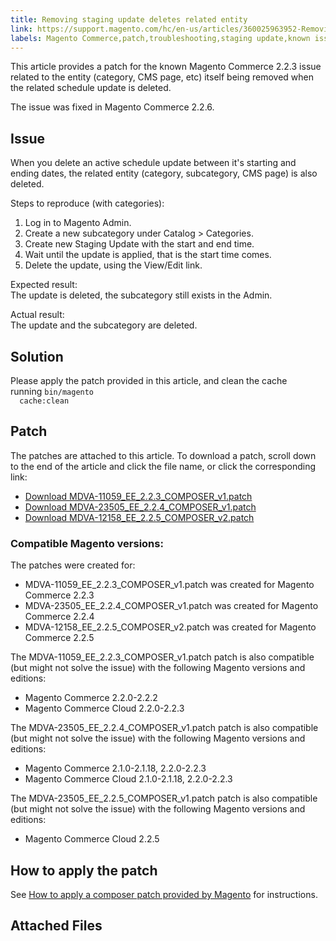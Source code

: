 ```yaml
---
title: Removing staging update deletes related entity
link: https://support.magento.com/hc/en-us/articles/360025963952-Removing-staging-update-deletes-related-entity
labels: Magento Commerce,patch,troubleshooting,staging update,known issues,2.2.3
---
```


<p>This article provides a patch for the known Magento Commerce 2.2.3 issue related to the entity (category, CMS page, etc) itself being removed when the related schedule update is deleted.</p>
<p class="info">The issue was fixed in Magento Commerce 2.2.6.</p>
<h2>Issue</h2>
<p>When you delete an active schedule update between it's starting and ending dates, the related entity (category, subcategory, CMS page) is also deleted.</p>
<p>Steps to reproduce (with categories):</p>
<ol>
<li>Log in to Magento Admin.</li>
<li>Create a new subcategory under Catalog &gt; Categories.</li>
<li>Create new Staging Update with the start and end time.</li>
<li>Wait until the update is applied, that is the start time comes.</li>
<li>Delete the update, using the View/Edit link.</li>
</ol>
<p>Expected result:<br/> The update is deleted, the subcategory still exists in the Admin.</p>
<p>Actual result:<br/> The update and the subcategory are deleted.</p>
<h2>Solution</h2>
<p>Please apply the patch provided in this article, and clean the cache running <code class="language-bash">bin/magento
  cache:clean</code></p>
<h2>Patch</h2>
<p>The patches are attached to this article. To download a patch, scroll down to the end of the article and click the file name, or click the corresponding link:</p>
<ul>
<li><a href="https://support.magento.com/hc/en-us/article_attachments/360025424672/MDVA-11059_EE_2.2.3_COMPOSER_v1.patch">Download MDVA-11059_EE_2.2.3_COMPOSER_v1.patch</a></li>
<li><a href="https://support.magento.com/hc/en-us/article_attachments/360047580191/MDVA-23505_EE_2.2.4_COMPOSER_v1.patch">Download MDVA-23505_EE_2.2.4_COMPOSER_v1.patch</a></li>
<li><a href="https://support.magento.com/hc/en-us/article_attachments/360047446032/MDVA-12158_EE_2.2.5_COMPOSER_v2.patch">Download MDVA-12158_EE_2.2.5_COMPOSER_v2.patch</a></li>
</ul>
<h3>Compatible Magento versions:</h3>
<p>The patches were created for:</p>
<ul>
<li>MDVA-11059_EE_2.2.3_COMPOSER_v1.patch was created for Magento Commerce 2.2.3</li>
<li>MDVA-23505_EE_2.2.4_COMPOSER_v1.patch was created for Magento Commerce 2.2.4</li>
<li>MDVA-12158_EE_2.2.5_COMPOSER_v2.patch was created for Magento Commerce 2.2.5</li>
</ul>
<p>The MDVA-11059_EE_2.2.3_COMPOSER_v1.patch patch is also compatible (but might not solve the issue) with the following Magento versions and editions:</p>
<ul>
<li>Magento Commerce 2.2.0-2.2.2</li>
<li>Magento Commerce Cloud 2.2.0-2.2.3</li>
</ul>
<p>The MDVA-23505_EE_2.2.4_COMPOSER_v1.patch patch is also compatible (but might not solve the issue) with the following Magento versions and editions:</p>
<ul>
<li>Magento Commerce 2.1.0-2.1.18, 2.2.0-2.2.3</li>
<li>Magento Commerce Cloud 2.1.0-2.1.18, 2.2.0-2.2.3</li>
</ul>
<p>The MDVA-23505_EE_2.2.5_COMPOSER_v1.patch patch is also compatible (but might not solve the issue) with the following Magento versions and editions:</p>
<ul>
<li>Magento Commerce Cloud 2.2.5</li>
</ul>
<h2>How to apply the patch</h2>
<p>See <a href="https://support.magento.com/hc/en-us/articles/360028367731">How to apply a composer patch provided by Magento</a> for instructions.</p>
<h2>Attached Files</h2>